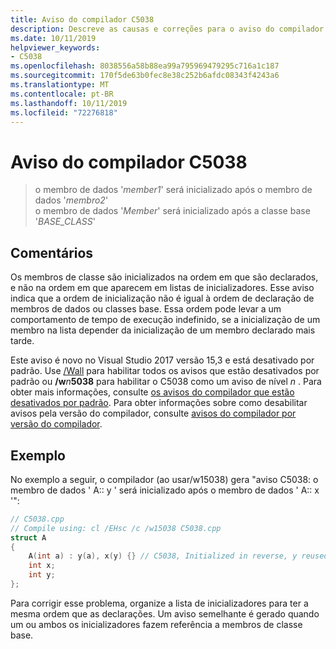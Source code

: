 ```yaml
---
title: Aviso do compilador C5038
description: Descreve as causas e correções para o aviso do compilador C5038.
ms.date: 10/11/2019
helpviewer_keywords:
- C5038
ms.openlocfilehash: 8038556a58b88ea99a795969479295c716a1c187
ms.sourcegitcommit: 170f5de63b0fec8e38c252b6afdc08343f4243a6
ms.translationtype: MT
ms.contentlocale: pt-BR
ms.lasthandoff: 10/11/2019
ms.locfileid: "72276818"
---
```

# <a name="compiler-warning-c5038"></a>Aviso do compilador C5038

> o membro de dados '*member1*' será inicializado após o membro de dados '*membro2*' \
> o membro de dados '*Member*' será inicializado após a classe base '*BASE_CLASS*'

## <a name="remarks"></a>Comentários

Os membros de classe são inicializados na ordem em que são declarados, e não na ordem em que aparecem em listas de inicializadores. Esse aviso indica que a ordem de inicialização não é igual à ordem de declaração de membros de dados ou classes base. Essa ordem pode levar a um comportamento de tempo de execução indefinido, se a inicialização de um membro na lista depender da inicialização de um membro declarado mais tarde.

Este aviso é novo no Visual Studio 2017 versão 15,3 e está desativado por padrão. Use [/Wall](../../build/reference/compiler-option-warning-level.md) para habilitar todos os avisos que estão desativados por padrão ou __/w__*n*__5038__ para habilitar o C5038 como um aviso de nível *n* . Para obter mais informações, consulte [os avisos do compilador que estão desativados por padrão](../../preprocessor/compiler-warnings-that-are-off-by-default.md). Para obter informações sobre como desabilitar avisos pela versão do compilador, consulte [avisos do compilador por versão do compilador](compiler-warnings-by-compiler-version.md).

## <a name="example"></a>Exemplo

No exemplo a seguir, o compilador (ao usar/w15038) gera "aviso C5038: o membro de dados ' A:: y ' será inicializado após o membro de dados ' A:: x '":

```cpp
// C5038.cpp
// Compile using: cl /EHsc /c /w15038 C5038.cpp
struct A
{
    A(int a) : y(a), x(y) {} // C5038, Initialized in reverse, y reused
    int x;
    int y;
};
```

Para corrigir esse problema, organize a lista de inicializadores para ter a mesma ordem que as declarações. Um aviso semelhante é gerado quando um ou ambos os inicializadores fazem referência a membros de classe base.
